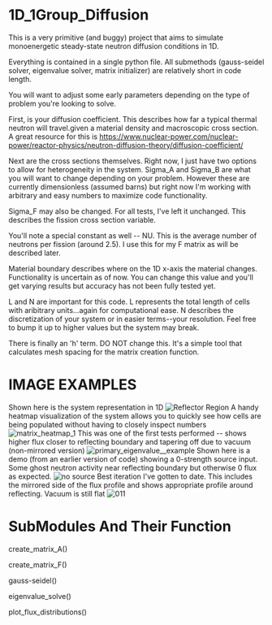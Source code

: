 # 1D_1Group_Diffusion
This is a very primitive (and buggy) project that aims to simulate monoenergetic steady-state neutron diffusion conditions in 1D.

Everything is contained in a single python file. All submethods (gauss-seidel solver, eigenvalue solver, matrix initializer) are relatively short in code length.

You will want to adjust some early parameters depending on the type of problem you're looking to solve.

First, is your diffusion coefficient. This describes how far a typical thermal neutron will travel.given a material density and macroscopic cross section. A great resource for this is https://www.nuclear-power.com/nuclear-power/reactor-physics/neutron-diffusion-theory/diffusion-coefficient/

Next are the cross sections themselves. Right now, I just have two options to allow for heterogeneity in the system. Sigma_A and Sigma_B are what you will want to change depending on your problem. However these are currently dimensionless (assumed barns) but right now I'm working with arbitrary and easy numbers to maximize code functionality.

Sigma_F may also be changed. For all tests, I've left it unchanged. This describes the fission cross section variable.

You'll note a special constant as well -- NU. This is the average number of neutrons per fission (around 2.5). I use this for my F matrix as will be described later.

Material boundary describes where on the 1D x-axis the material changes. Functionality is uncertain as of now. You can change this value and you'll get varying results but accuracy has not been fully tested yet.

L and N are important for this code. L represents the total length of cells with aribitrary units...again for computational ease. N describes the discretization of your system or in easier terms--your resolution. Feel free to bump it up to higher values but the system may break.

There is finally an 'h' term. DO NOT change this. It's a simple tool that calculates mesh spacing for the matrix creation function. 
# IMAGE EXAMPLES

Shown here is the system representation in 1D
![Reflector Region](https://github.com/nicdane/1D_1Group_Diffusion/assets/93825546/a896ad59-6b96-4032-85da-00e9709824c6)
A handy heatmap visualization of the system allows you to quickly see how cells are being populated without having to closely inspect numbers
![matrix_heatmap_1](https://github.com/nicdane/1D_1Group_Diffusion/assets/93825546/ac245371-9ad4-42e8-881b-bae07bf73252)
This was one of the first tests performed -- shows higher flux closer to reflecting boundary and tapering off due to vacuum (non-mirrored version)
![primary_eigenvalue__example](https://github.com/nicdane/1D_1Group_Diffusion/assets/93825546/6fe8b721-5b8e-479a-a448-9166f02026f8)
Shown here is a demo (from an earlier version of code) showing a 0-strength source input. Some ghost neutron activity near reflecting boundary but otherwise 0 flux as expected.
![no source](https://github.com/nicdane/1D_1Group_Diffusion/assets/93825546/33930774-6366-48ea-bd97-b53b97034fe3)
Best iteration I've gotten to date. This includes the mirrored side of the flux profile and shows appropriate profile around reflecting. Vacuum is still flat
![011](https://github.com/nicdane/1D_1Group_Diffusion/assets/93825546/7f245a8a-31e9-41dd-af77-817d36917832)

# SubModules And Their Function

create_matrix_A()

create_matrix_F()

gauss-seidel()

eigenvalue_solve()

plot_flux_distributions()

